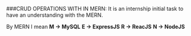 ###CRUD OPERATIONS WITH IN MERN:
It is an internship initial task to have an understanding with the MERN.

By MERN I mean
**M -> MySQL**
**E -> ExpressJS**
**R -> ReacJS**
**N -> NodeJS**
